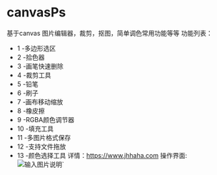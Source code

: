 # canvasPs
基于canvas 图片编辑器，裁剪，抠图，简单调色常用功能等等
功能列表：

- 1 -多边形选区
- 2 -拾色器
- 3 -画笔快速删除
- 4 -裁剪工具
- 5 -铅笔
- 6 -刷子
- 7 -画布移动缩放
- 8 -橡皮擦
- 9 -RGBA颜色调节器
- 10 -填充工具
- 11 -多图片格式保存
- 12 -支持文件拖放
- 13 -颜色选择工具
详情：https://www.jhhaha.com
操作界面:
![输入图片说明](https://images.gitee.com/uploads/images/2019/0904/190042_a2b55fc8_2194195.png "QQ截图20190904190022.png")`